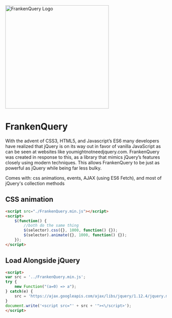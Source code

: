 <img width="323" src="http://interesting.sytes.net/wp-content/uploads/2018/10/frankenquery_logo_323.jpg"  alt="FrankenQuery Logo">

# FrankenQuery

With the advent of CSS3, HTML5, and Javascript’s ES6 many developers have realized that jQuery is on its way out in favor of vanilla JavaScript as can be seen at websites like youmightnotneedjquery.com. FrankenQuery was created in response to this, as a library that mimics jQuery’s features closely using modern techniques. This allows FrankenQuery to be just as powerful as jQuery while being far less bulky.

Comes with: css animations, events, AJAX (using ES6 Fetch), and most of jQuery's collection methods

## CSS animation

```html
<script src="./FrankenQuery.min.js"></script>
<script>
	$(function() {
		//both do the same thing
		$(selector).css({}, 1000, function() {});
		$(selector).animate({}, 1000, function() {});
	});
</script>
```

## Load Alongside jQuery
```html
<script>
var src = '../FrankenQuery.min.js';
try {
	new Function("(a=0) => a");
} catch(e) {
	src = 'https://ajax.googleapis.com/ajax/libs/jquery/1.12.4/jquery.min.js';
}
document.write('<script src="' + src + '"><\/script>');
</script>
```
